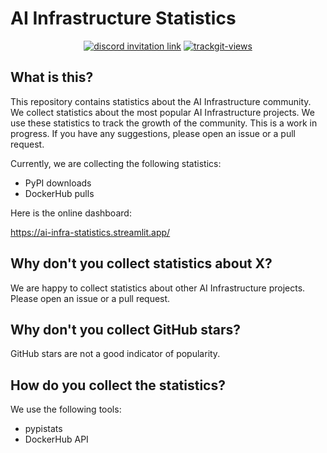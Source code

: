# AI Infrastructure Statistics

<p align=center>
<a href="https://discord.gg/KqswhpVgdU"><img alt="discord invitation link" src="https://dcbadge.vercel.app/api/server/KqswhpVgdU?style=flat"></a>
<a href="https://twitter.com/TensorChord"><img src="https://img.shields.io/twitter/follow/tensorchord?style=social" alt="trackgit-views" /></a>
</p>

## What is this?

This repository contains statistics about the AI Infrastructure community. We collect statistics about the most popular AI Infrastructure projects. We use these statistics to track the growth of the community. This is a work in progress. If you have any suggestions, please open an issue or a pull request.

Currently, we are collecting the following statistics:

- PyPI downloads
- DockerHub pulls

Here is the online dashboard:

https://ai-infra-statistics.streamlit.app/

## Why don't you collect statistics about X?

We are happy to collect statistics about other AI Infrastructure projects. Please open an issue or a pull request.

## Why don't you collect GitHub stars?

GitHub stars are not a good indicator of popularity.

## How do you collect the statistics?

We use the following tools:

- pypistats
- DockerHub API
